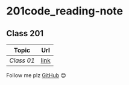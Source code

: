 # 201code_reading-note
## Class 201 
 | Topic            |      Url                |
 |------------------|:-----------------------:|
 |*Class 01*        |[link](https://halakhamayseh.github.io/201code_reading-note/class01)                 |
 
 Follow me plz [GitHub](https://github.com/Halakhamayseh) :blush:

